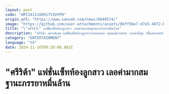```yaml
---
layout: post
code: "ART2411160917V3UYP9"
origin_url: "https://www.sanook.com/news/9649574/"
image: "https://github.com/user-attachments/assets/8bff56e7-d7e5-4072-b43e-696b7d49fb7a"
title: "\"ศรีริต้า\" แฟชั่นเซ็ทท้องลูกสาว เลอค่ามากสมฐานะภรรยาหมื่นล้าน"
description: "ศรีริต้า ณรงค์เดช แฟชั่นเช็ตท้องลูกสาวก่อนคลอด คุณแม่สวยมาก เลอค่าที่สุด เป็นครอบครัวที่น่ารักและอบอุ่นมาก"
category: "ENTERTAINMENT"
language: "th"
date: 2024-11-16T09:26:08.883Z
---
```


# "ศรีริต้า" แฟชั่นเซ็ทท้องลูกสาว เลอค่ามากสมฐานะภรรยาหมื่นล้าน